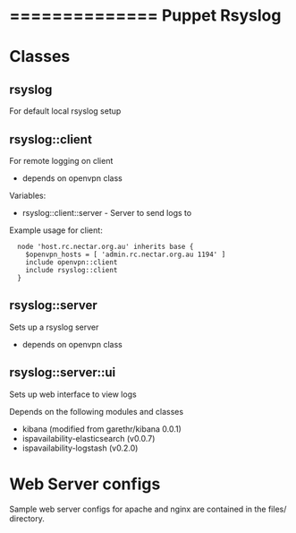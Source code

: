 ==============
Puppet Rsyslog
==============

Classes
=======

rsyslog
-------
For default local rsyslog setup

rsyslog::client
---------------
For remote logging on client
 - depends on openvpn class

Variables:
 * rsyslog::client::server - Server to send logs to

Example usage for client:
```puppet
  node 'host.rc.nectar.org.au' inherits base {
    $openvpn_hosts = [ 'admin.rc.nectar.org.au 1194' ]
    include openvpn::client
    include rsyslog::client
  }
```
rsyslog::server
---------------
Sets up a rsyslog server
 - depends on openvpn class


rsyslog::server::ui
-------------------
Sets up web interface to view logs

Depends on the following modules and classes
 * kibana (modified from garethr/kibana 0.0.1)
 * ispavailability-elasticsearch (v0.0.7)
 * ispavailability-logstash (v0.2.0)


Web Server configs
=======
Sample web server configs for apache and nginx are contained in the files/ directory.
